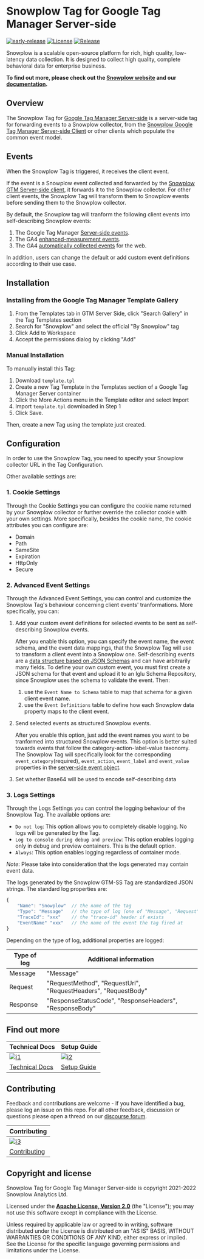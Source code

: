 # Snowplow Tag for Google Tag Manager Server-side

[![early-release]][tracker-classification]
[![License][license-image]][license]
[![Release][release-image]][releases]

Snowplow is a scalable open-source platform for rich, high quality, low-latency data collection. It is designed to collect high quality, complete behavioral data for enterprise business.

**To find out more, please check out the [Snowplow website][website] and our [documentation][docs].**

## Overview

The Snowplow Tag for [Google Tag Manager Server-side][gtm-ss] is a server-side tag for forwarding events to a Snowplow collector, from the [Snowplow Google Tag Manager Server-side Client][snowplow-gtm-server-side-client] or other clients which populate the common event model.

## Events

When the Snowplow Tag is triggered, it receives the client event.

If the event is a Snowplow event collected and forwarded by the [Snowplow GTM Server-side client][snowplow-gtm-server-side-client], it forwards it to the Snowplow collector. For other client events, the Snowplow Tag will transform them to Snowplow events before sending them to the Snowplow collector.

By default, the Snowplow tag will tranform the following client events into self-describing Snowplow events:

1. The Google Tag Manager [Server-side events][gtm-ss-events].
2. The GA4 [enhanced-measurement events][ga4-enhanced-measurement-events].
3. The GA4 [automatically collected events][ga4-auto-events] for the web.

In addition, users can change the default or add custom event definitions according to their use case.

## Installation

### Installing from the Google Tag Manager Template Gallery

1. From the Templates tab in GTM Server Side, click "Search Gallery" in the Tag Templates section
2. Search for "Snowplow" and select the official "By Snowplow" tag
3. Click Add to Workspace
4. Accept the permissions dialog by clicking "Add"

### Manual Installation

To manually install this Tag:

1. Download `template.tpl`
2. Create a new Tag Template in the Templates section of a Google Tag Manager Server container
3. Click the More Actions menu in the Template editor and select Import
4. Import `template.tpl` downloaded in Step 1
5. Click Save.

Then, create a new Tag using the template just created.

## Configuration

In order to use the Snowplow Tag, you need to specify your Snowplow collector URL in the Tag Configuration.

Other available settings are:

### 1. Cookie Settings

Through the Cookie Settings you can configure the cookie name returned by your Snowplow collector or further override the collector cookie with your own settings. More specifically, besides the cookie name, the cookie attributes you can configure are:

- Domain
- Path
- SameSite
- Expiration
- HttpOnly
- Secure

### 2. Advanced Event Settings

Through the Advanced Event Settings, you can control and customize the Snowplow Tag's behaviour concerning client events' tranformations. More specifically, you can:

1. Add your custom event definitions for selected events to be sent as self-describing Snowplow events.

    After you enable this option, you can specify the event name, the event schema, and the event data mappings, that the Snowplow Tag will use to transform a client event into a Snowplow one. Self-describing events are a [data structure based on JSON Schemas][snowplow-self-desc-docs] and can have arbitrarily many fields. To define your own custom event, you must first create a JSON schema for that event and upload it to an Iglu Schema Repository, since Snowplow uses the schema to validate the event. Then:

    1. use the `Event Name to Schema` table to map that schema for a given client event name.
    2. use the `Event Definitions` table to define how each Snowplow data property maps to the client event.

2. Send selected events as structured Snowplow events.

    After you enable this option, just add the event names you want to be tranformed into structured Snowplow events. This option is better suited towards events that follow the category-action-label-value taxonomy. The Snowplow Tag will specifically look for the corresponding `event_category`(required), `event_action`, `event_label` and `event_value` properties in the [server-side event object][gtm-ss-event].

3. Set whether Base64 will be used to encode self-describing data

### 3. Logs Settings

Through the Logs Settings you can control the logging behaviour of the Snowplow Tag. The available options are:

- `Do not log`: This option allows you to completely disable logging. No logs will be generated by the Tag.
- `Log to console during debug and preview`: This option enables logging only in debug and preview containers. This is the default option.
- `Always`: This option enables logging regardless of container mode.

_Note_: Please take into consideration that the logs generated may contain event data.

The logs generated by the Snowplow GTM-SS Tag are standardized JSON strings.
The standard log properties are:

```js
{
    "Name": "Snowplow"  // the name of the tag
    "Type": "Message"   // the type of log (one of "Message", "Request", "Response")
    "TraceId": "xxx"    // the "trace-id" header if exists
    "EventName" "xxx"   // the name of the event the tag fired at
}
```

Depending on the type of log, additional properties are logged:

| Type of log | Additional information                                         |
|-------------|----------------------------------------------------------------|
| Message     | "Message"                                                      |
| Request     | "RequestMethod", "RequestUrl", "RequestHeaders", "RequestBody" |
| Response    | "ResponseStatusCode", "ResponseHeaders", "ResponseBody"        |

## Find out more

| Technical Docs                    | Setup Guide                 |
|-----------------------------------|-----------------------------|
| [![i1][techdocs-image]][techdocs] | [![i2][setup-image]][setup] |
| [Technical Docs][techdocs]        | [Setup Guide][setup]        |

## Contributing

Feedback and contributions are welcome - if you have identified a bug, please log an issue on this repo. For all other feedback, discussion or questions please open a thread on our [discourse forum][discourse].

| Contributing                              |
|-------------------------------------------|
| [![i3][contributing-image]][contributing] |
| [Contributing][contributing]              |

## Copyright and license

Snowplow Tag for Google Tag Manager Server-side is copyright 2021-2022 Snowplow Analytics Ltd.

Licensed under the **[Apache License, Version 2.0][license]** (the "License");
you may not use this software except in compliance with the License.

Unless required by applicable law or agreed to in writing, software
distributed under the License is distributed on an "AS IS" BASIS,
WITHOUT WARRANTIES OR CONDITIONS OF ANY KIND, either express or implied.
See the License for the specific language governing permissions and
limitations under the License.

[tracker-classification]: https://docs.snowplowanalytics.com/docs/collecting-data/collecting-from-own-applications/tracker-maintenance-classification/
[early-release]: https://img.shields.io/static/v1?style=flat&label=Snowplow&message=Early%20Release&color=014477&labelColor=9ba0aa&logo=data:image/png;base64,iVBORw0KGgoAAAANSUhEUgAAABAAAAAQCAMAAAAoLQ9TAAAAeFBMVEVMaXGXANeYANeXANZbAJmXANeUANSQAM+XANeMAMpaAJhZAJeZANiXANaXANaOAM2WANVnAKWXANZ9ALtmAKVaAJmXANZaAJlXAJZdAJxaAJlZAJdbAJlbAJmQAM+UANKZANhhAJ+EAL+BAL9oAKZnAKVjAKF1ALNBd8J1AAAAKHRSTlMAa1hWXyteBTQJIEwRgUh2JjJon21wcBgNfmc+JlOBQjwezWF2l5dXzkW3/wAAAHpJREFUeNokhQOCA1EAxTL85hi7dXv/E5YPCYBq5DeN4pcqV1XbtW/xTVMIMAZE0cBHEaZhBmIQwCFofeprPUHqjmD/+7peztd62dWQRkvrQayXkn01f/gWp2CrxfjY7rcZ5V7DEMDQgmEozFpZqLUYDsNwOqbnMLwPAJEwCopZxKttAAAAAElFTkSuQmCC

[license]: https://www.apache.org/licenses/LICENSE-2.0
[license-image]: https://img.shields.io/badge/license-Apache--2-blue.svg?style=flat

[releases]: https://github.com/snowplow/snowplow-gtm-server-side-tag/releases
[release-image]: https://img.shields.io/github/v/release/snowplow/snowplow-gtm-server-side-tag

[website]: https://snowplowanalytics.com
[docs]: https://docs.snowplowanalytics.com
[snowplow]: https://github.com/snowplow/snowplow
[discourse]: https://discourse.snowplowanalytics.com

[techdocs]: https://docs.snowplowanalytics.com/docs/forwarding-events-to-destinations/forwarding-events/google-tag-manager-server-side/snowplow-tag-for-gtm-ss/snowplow-tag-configuration/
[techdocs-image]: https://d3i6fms1cm1j0i.cloudfront.net/github/images/techdocs.png
[setup]: https://docs.snowplowanalytics.com/docs/forwarding-events-to-destinations/forwarding-events/google-tag-manager-server-side/snowplow-tag-for-gtm-ss/
[setup-image]: https://d3i6fms1cm1j0i.cloudfront.net/github/images/setup.png

[contributing]: https://github.com/snowplow/snowplow-gtm-server-side-tag/blob/master/CONTRIBUTING.md
[contributing-image]: https://d3i6fms1cm1j0i.cloudfront.net/github/images/contributing.png

[snowplow-gtm-server-side-client]: https://github.com/snowplow/snowplow-gtm-server-side-client
[gtm-ss]: https://developers.google.com/tag-manager/serverside
[gtm-ss-event]: https://developers.google.com/tag-manager/serverside/intro#events
[gtm-ss-events]: https://developers.google.com/tag-manager/serverside/events
[ga4-enhanced-measurement-events]: https://support.google.com/analytics/answer/9216061?hl=en
[ga4-auto-events]: https://support.google.com/analytics/answer/9234069?hl=en&ref_topic=9756175
[snowplow-self-desc-docs]: https://docs.snowplowanalytics.com/docs/understanding-tracking-design/understanding-schemas-and-validation/
